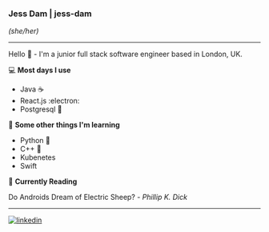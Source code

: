 ### Jess Dam | jess-dam  
_(she/her)_

___

Hello 👋  - I'm a junior full stack software engineer based in London, UK.


💻  **Most days I use**

- Java ☕
- React.js :electron:
- Postgresql 🐘


🌱 **Some other things I'm learning**

- Python 🐍
- C++ 🤖
- Kubenetes
- Swift 




<!--START_SECTION:waka-->
<!--END_SECTION:waka-->




📖 **Currently Reading**

Do Androids Dream of Electric Sheep? - _Phillip K. Dick_

---

[![linkedin](https://user-images.githubusercontent.com/33174730/168251347-6555479c-222b-49e6-8480-408de335a709.png)](https://www.linkedin.com/in/jess-dam-507485165/)

<!--
**jess-dam/jess-dam** is a ✨ _special_ ✨ repository because its `README.md` (this file) appears on your GitHub profile.

Here are some ideas to get you started:

- 🔭 I’m currently working on ...
- 🌱 I’m currently learning ...
- 👯 I’m looking to collaborate on ...
- 🤔 I’m looking for help with ...
- 💬 Ask me about ...
- 📫 How to reach me: ...
- 😄 Pronouns: ...
- ⚡ Fun fact: ...
-->
